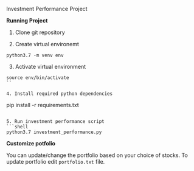 Investment Performance Project


**Running Project**
1. Clone git repository

2. Create virtual environemt
```shell
python3.7 -m venv env
```

3. Activate virtual environment
```shell
source env/bin/activate
``

4. Install required python dependencies
```
pip install -r requirements.txt
```

5. Run investment performance script
```shell
python3.7 investment_performance.py
```

**Customize potfolio**

You can update/change the portfolio based on your choice of stocks.
To update portfolio edit `portfolio.txt` file.
